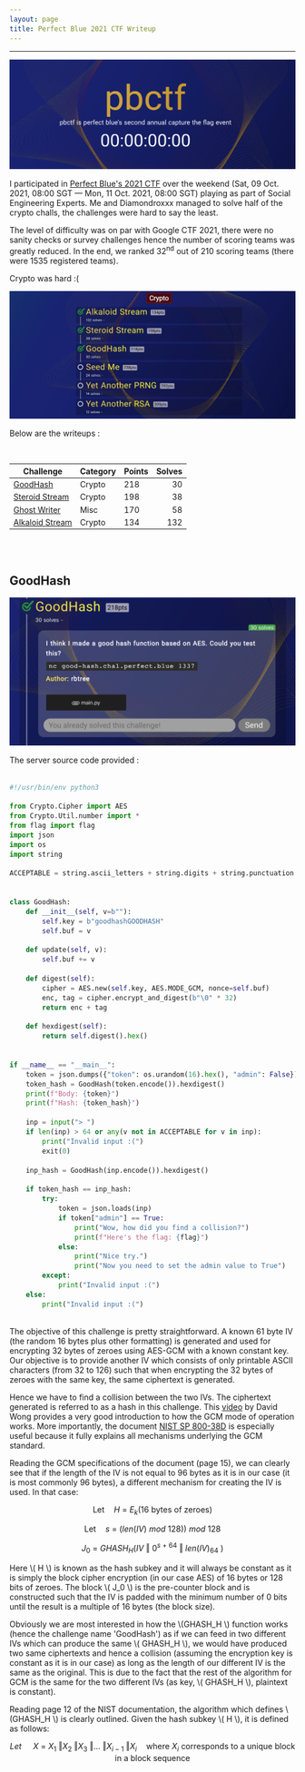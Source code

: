 ```yaml
---
layout: page
title: Perfect Blue 2021 CTF Writeup
---
```

<hr/>

![Perfect Blue 2021 Writeup](/assets/img/ctfImages/2021/pbctf2021/logo.png)

I participated in <a href="https://ctftime.org/event/1371" target="_blank">Perfect Blue's 2021 CTF</a> over the weekend (Sat, 09 Oct. 2021, 08:00 SGT — Mon, 11 Oct. 2021, 08:00 SGT) playing as part of Social Engineering Experts. Me and Diamondroxxx managed to solve half of the crypto challs, the challenges were hard to say the least. 

The level of difficulty was on par with Google CTF 2021, there were no sanity checks or survey challenges hence the number of scoring teams was greatly reduced. In the end, we ranked 32<sup>nd</sup> out of 210 scoring teams (there were 1535 registered teams).

Crypto was hard :(

![Perfect Blue 2021 Writeup](/assets/img/ctfImages/2021/pbctf2021/img7.png)

Below are the writeups :

<br/>

| Challenge | Category | Points | Solves | 
| ------------- |  ------- | --- | ---: |
|[GoodHash](#goodhash) | Crypto | 218 | 30 | 
|[Steroid Stream](#steroid-stream) | Crypto | 198 | 38 |
|[Ghost Writer](#ghost-writer) | Misc | 170 | 58 |
|[Alkaloid Stream](#alkaloid-stream) | Crypto | 134 | 132 |

<br/>

<br/>

## GoodHash

![Perfect Blue 2021 Writeup](/assets/img/ctfImages/2021/pbctf2021/img1.png)

The server source code provided :

```python

#!/usr/bin/env python3

from Crypto.Cipher import AES
from Crypto.Util.number import *
from flag import flag
import json
import os
import string

ACCEPTABLE = string.ascii_letters + string.digits + string.punctuation + " "


class GoodHash:
    def __init__(self, v=b""):
        self.key = b"goodhashGOODHASH"
        self.buf = v

    def update(self, v):
        self.buf += v

    def digest(self):
        cipher = AES.new(self.key, AES.MODE_GCM, nonce=self.buf)
        enc, tag = cipher.encrypt_and_digest(b"\0" * 32)
        return enc + tag

    def hexdigest(self):
        return self.digest().hex()


if __name__ == "__main__":
    token = json.dumps({"token": os.urandom(16).hex(), "admin": False})
    token_hash = GoodHash(token.encode()).hexdigest()
    print(f"Body: {token}")
    print(f"Hash: {token_hash}")

    inp = input("> ")
    if len(inp) > 64 or any(v not in ACCEPTABLE for v in inp):
        print("Invalid input :(")
        exit(0)

    inp_hash = GoodHash(inp.encode()).hexdigest()

    if token_hash == inp_hash:
        try:
            token = json.loads(inp)
            if token["admin"] == True:
                print("Wow, how did you find a collision?")
                print(f"Here's the flag: {flag}")
            else:
                print("Nice try.")
                print("Now you need to set the admin value to True")
        except:
            print("Invalid input :(")
    else:
        print("Invalid input :(")
        
```

The objective of this challenge is pretty straightforward. A known 61 byte IV (the random 16 bytes plus other formatting) is generated and used for encrypting 32 bytes of zeroes using AES-GCM with a known constant key. Our objective is to provide another IV which consists of only printable ASCII characters (from 32 to 126) such that when encrypting the 32 bytes of zeroes with the same key, the same ciphertext is generated.

Hence we have to find a collision between the two IVs. The ciphertext generated is referred to as a hash in this challenge. This <a href="https://www.youtube.com/watch?v=g_eY7JXOc8U&t=2s" target="_blank">video</a> by David Wong provides a very good introduction to how the GCM mode of operation works. More importantly, the document <a href="https://nvlpubs.nist.gov/nistpubs/Legacy/SP/nistspecialpublication800-38d.pdf" target="_blank">NIST SP 800-38D</a> is especially useful because it fully explains all mechanisms underlying the GCM standard.

Reading the GCM specifications of the document (page 15), we can clearly see that if the length of the IV is not equal to 96 bytes as it is in our case (it is most commonly 96 bytes), a different mechanism for creating the IV is used. In that case:

$$ \text{Let} \quad  H \ = \ E_k(\text{16 bytes of zeroes})$$

$$ \text{Let} \quad s \ = \ (len(IV) \ mod \ 128)) \ mod \ 128 $$

$$ J_0 \ = \ GHASH_H(IV \ \Vert \ 0^{s \ + \ 64} \ \Vert \ len(IV)_{64} \ ) $$

Here \\( H \\) is known as the hash subkey and it will always be constant as it is simply the block cipher encryption (in our case AES) of 16 bytes or 128 bits of zeroes. The block \\( J_0 \\) is the pre-counter block and is constructed such that the IV is padded with the minimum number of 0 bits until the result is a multiple of 16 bytes (the block size). 

Obviously we are most interested in how the \\(GHASH_H \\) function works (hence the challenge name 'GoodHash') as if we can feed in two different IVs which can produce the same \\( GHASH_H \\), we would have produced two same ciphertexts and hence a collision (assuming the encryption key is constant as it is in our case) as long as the length of our different IV is the same as the original. This is due to the fact that the rest of the algorithm for GCM is the same for the two different IVs (as key, \\( GHASH_H \\), plaintext is constant).

Reading page 12 of the NIST documentation, the algorithm which defines \\(GHASH_H \\) is clearly outlined. Given the hash subkey \\( H \\), it is defined as follows:

$$ Let \quad \ X \ = \ X_1 \ \Vert X_2 \ \Vert X_3 \ \Vert ... \ \Vert X_{i - 1} \ \Vert X_i \quad \text{where \ } X_i \text{ \ corresponds to a unique block in a block sequence} $$
